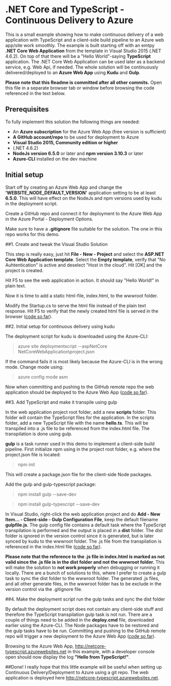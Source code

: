 # .NET Core and TypeScript - Continuous Delivery to Azure

This is a small example showing how to make continuous delivery of a web application with TypeScript and a client-side build pipeline to an Azure web app/site work smoothly. The example is built starting off with an emtpy **.NET Core Web Application** from the template in Visual Studio 2015 (.NET 4.6.2). On top of that there will be a "Hello World"-saying **TypeScript** application. The .NET Core Web Application can be used later as a backend service, e.g. Web Api, if needed. The whole solution will be continuously delivered/deployed to an **Azure Web App** using **Kudu** and **Gulp**.

**Please note that this Readme is committed after all other commits.** Open this file in a separate browser tab or window before browsing the code referenced in the text below.

## Prerequisites

To fully implement this solution the following things are needed:
- An **Azure subscription** for the Azure Web App (free version is sufficient)
- **A GitHub account/repo** to be used for deployment to Azure
- **Visual Studio 2015, Community edition or higher**
- (.NET 4.6.2)
- **NodeJs version 6.5.0** or later and **npm version 3.10.3** or later
- **Azure-CLI** installed on the dev machine

## Initial setup

Start off by creating an Azure Web App and change the **'WEBSITE_NODE_DEFAULT_VERSION'** application setting to be at least **6.5.0**. This will have effect on the NodeJs and npm versions used by kudu in the deployment script.

Create a GitHub repo and connect it for deployment to the Azure Web App in the Azure Portal - Deployment Options.

Make sure to have a **.gitignore** file suitable for the solution. The one in this repo works for this demo.

##1. Create and tweak the Visual Studio Solution

This step is really easy, just hit **File - New - Project** and select the **ASP.NET Core Web Application template**. Select the **Empty template**, verify that "No Auhtentication" is active and deselect "Host in the cloud". Hit [OK] and the project is created.

Hit F5 to see the web application in action. It should say "Hello World!" in plain text.

Now it is time to add a static html-file, index.html, to the wwwroot folder.

Modify the Startup.cs to serve the html file instead of the plain text response. Hit F5 to verify that the newly created html file is served in the browser ([code so far](https://github.com/Fjeddo/NET-Core-TypeScript-Continuous-Delivery-To-Azure/tree/cb0d295ae49570ec0c0bf642b79d2819a0571323)).

##2. Initial setup for continuous delivery using kudu

The deployment script for kudu is downloaded using the Azure-CLI:
>azure site deploymentscript --aspNetCore NetCoreWebApplication\project.json

If the command fails it is most likely because the Azure-CLI is in the wrong mode. Change mode using:
> azure config mode asm

Now when committing and pushing to the GitHub remote repo the web application should be deployed to the Azure Web App ([code so far](https://github.com/Fjeddo/NET-Core-TypeScript-Continuous-Delivery-To-Azure/tree/086310cf83e35fea95cb9faed4e73adf6793e3f6)).

##3. Add TypeScript and make it transpile using gulp

In the web application project root folder, add a new **scripts** folder. This folder will contain the TypeScript files for the application. In the scripts folder, add a new TypeScript file with the name **hello.ts**. This will be transpiled into a .js file to be referenced from the index.html file. The transpilation is done using gulp.

**gulp** is a task runner used in this demo to implement a client-side build pipeline. First initialize npm using in the project root folder, e.g. where the project.json file is located:
>npm init

This will create a package.json file for the client-side Node packages.

Add the gulp and gulp-typescript package:
>npm install gulp --save-dev

>npm install gulp-typescript --save-dev

In Visual Studio, right-click the web application project and do **Add - New Item... - Client-side - Gulp Configuration File**, keep the default filename **gulpfile.js**. The gulp config file contains a default task where the TypeScript transpilation is performed and the output is placed in a **dist** folder. The dist folder is ignored in the version control since it is generated, but is later synced by kudu to the wwwroot folder. The .js file from the transpilation is referenced in the index.html file ([code so far](https://github.com/Fjeddo/NET-Core-TypeScript-Continuous-Delivery-To-Azure/tree/a13a8bafd53d310e2b45fb16d171506f8a1ff25d)).

**Please note that the reference to the .js file in index.html is marked as not valid since the .js file is in the dist folder and not the wwwroot folder.** This will make the solution to **not work properly** when debugging or running it locally. There are a bunch of solutions to this, where I prefer to create a gulp task to sync the dist folder to the wwwroot folder. The generated .js files, and all other generate files, in the wwwroot folder has to be exclude in the version control via the .gitignore file. 

##4. Make the deployment script run the gulp tasks and sync the dist folder

By default the deployment script does not contain any client-side stuff and therefore the TypeScript transpilation gulp task is not run. There are a couple of things need to be added in the **deploy.cmd** file, downloaded earlier using the Azure-CLI. The Node packages have to be restored and the gulp tasks have to be run. Committing and pushing to the GitHub remote repo will trigger a new deployment to the Azure Web App ([code so far](https://github.com/Fjeddo/NET-Core-TypeScript-Continuous-Delivery-To-Azure/tree/b2605ad13086bedf4ad65cf29dc58a6a33013c2c)). 

Browsing to the Azure Web App, http://netcore-typescript.azurewebsites.net in this example, with a developer console open should now display the log **"Hello from TypeScript!"**. 

##Done!
I really hope that this little example will be useful when setting up Continuous Delivery/Deployment to Azure using a git repo. The web application is deployed here http://netcore-typescript.azurewebsites.net.
